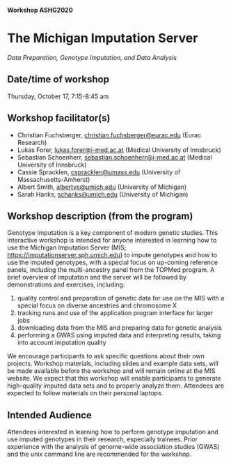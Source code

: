 **Workshop ASHG2020**

# The Michigan Imputation Server
*Data Preparation, Genotype Imputation, and Data Analysis*


## Date/time of workshop
Thursday, October 17, 7:15-8:45 am

## Workshop facilitator(s)
- Christian Fuchsberger, christian.fuchsberger@eurac.edu (Eurac Research)
- Lukas Forer, lukas.forer@i-med.ac.at (Medical University of Innsbruck)
- Sebastian Schoenherr, sebastian.schoenherr@i-med.ac.at (Medical University of Innsbruck)
- Cassie Spracklen, cspracklen@umass.edu (University of Massachusetts-Amherst)
- Albert Smith, albertvs@umich.edu (University of Michigan)
- Sarah Hanks, schanks@umich.edu (University of Michigan)

## Workshop description (from the program)

Genotype imputation is a key component of modern genetic studies. This interactive workshop is intended for anyone interested in learning how to use the Michigan Imputation Server (MIS; https://imputationserver.sph.umich.edu) to impute genotypes and how to use the imputed genotypes, with a special focus on up-coming reference panels, including the multi-ancestry panel from the TOPMed program. A brief overview of imputation and the server will be followed by demonstrations and exercises, including:

1. quality control and preparation of genetic data for use on the MIS with a special focus on diverse ancestries and chromosome X
2. tracking runs and use of the application program interface for larger jobs
3. downloading data from the MIS and preparing data for genetic analysis
4. performing a GWAS using imputed data and interpreting results, taking into account imputation quality

We encourage participants to ask specific questions about their own projects. Workshop materials, including slides and example data sets, will be made available before the workshop and will remain online at the MIS website. We expect that this workshop will enable participants to generate high-quality imputed data sets and to properly analyze them. Attendees are expected to follow materials on their personal laptops.

## Intended Audience
Attendees interested in learning how to perform genotype imputation and use imputed genotypes in their research, especially trainees. Prior experience with the analysis of genome-wide association studies (GWAS) and the unix command line are recommended for the workshop.
